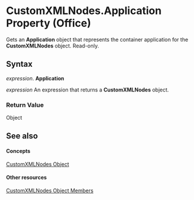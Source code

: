 
# CustomXMLNodes.Application Property (Office)

Gets an  **Application** object that represents the container application for the **CustomXMLNodes** object. Read-only.


## Syntax

 _expression_. **Application**

 _expression_ An expression that returns a **CustomXMLNodes** object.


### Return Value

Object


## See also


#### Concepts


[CustomXMLNodes Object](7aa5b7ae-7d4e-4b57-23b5-b027f39e5ff6.md)
#### Other resources


[CustomXMLNodes Object Members](8813ae2c-d56b-ab10-0567-5546a6324285.md)